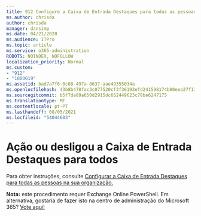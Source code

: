 ```yaml
---
title: 912 Configure a Caixa de Entrada Destaques para todas as pessoas na sua organização
ms.author: chrisda
author: chrisda
manager: dansimp
ms.date: 04/21/2020
ms.audience: ITPro
ms.topic: article
ms.service: o365-administration
ROBOTS: NOINDEX, NOFOLLOW
localization_priority: Normal
ms.custom:
- "912"
- "1800019"
ms.assetid: bad7a7f6-0c68-497a-8637-aae49355034a
ms.openlocfilehash: 43b8b478fac3c077520cf3f36193efd241598174b00eea27f13861de1a140954
ms.sourcegitcommit: b5f7da89a650d2915dc652449623c78be6247175
ms.translationtype: MT
ms.contentlocale: pt-PT
ms.lasthandoff: 08/05/2021
ms.locfileid: "54044603"
---
```

# <a name="turn-focused-inbox-on-or-off-for-everyone"></a>Ação ou desligou a Caixa de Entrada Destaques para todos

Para obter instruções, consulte [Configurar a Caixa de Entrada Destaques para todas as pessoas na sua organização.](https://docs.microsoft.com/microsoft-365/admin/setup/configure-focused-inbox)

**Nota:** este procedimento requer Exchange Online PowerShell. Em alternativa, gostaria de fazer isto na centro de administração do Microsoft 365? [Vote aqui!](https://go.microsoft.com/fwlink/p/?linkid=862489)
